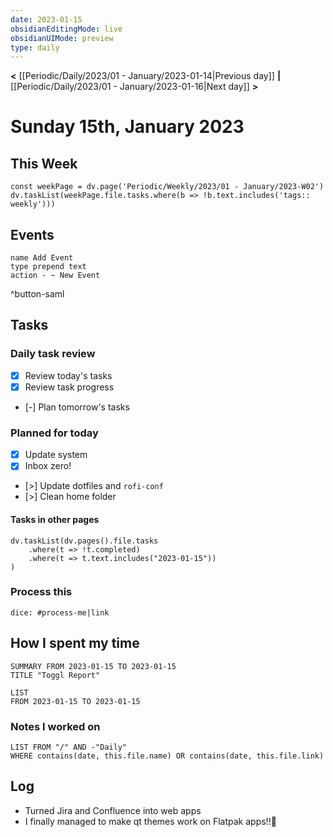 ```yaml
---
date: 2023-01-15
obsidianEditingMode: live
obsidianUIMode: preview
type: daily
---
```


**<** [[Periodic/Daily/2023/01 - January/2023-01-14|Previous day]] **|** [[Periodic/Daily/2023/01 - January/2023-01-16|Next day]] **>**

# Sunday 15th, January 2023

## This Week

```dataviewjs
const weekPage = dv.page('Periodic/Weekly/2023/01 - January/2023-W02')
dv.taskList(weekPage.file.tasks.where(b => !b.text.includes('tags:: weekly')))
```

## Events
```button
name Add Event
type prepend text
action - ~ New Event
```
^button-saml

## Tasks

### Daily task review
- [x] Review today's tasks
- [x] Review task progress
- [-] Plan tomorrow's tasks

### Planned for today
- [x] Update system
- [x] Inbox zero!
- [>] Update dotfiles and `rofi-conf`
- [>] Clean home folder

#### Tasks in other pages
```dataviewjs
dv.taskList(dv.pages().file.tasks
	.where(t => !t.completed)
	.where(t => t.text.includes("2023-01-15"))
)
```

### Process this
`dice: #process-me|link`

## How I spent my time

```toggl
SUMMARY FROM 2023-01-15 TO 2023-01-15
TITLE "Toggl Report"
```

```toggl
LIST
FROM 2023-01-15 TO 2023-01-15
```

### Notes I worked on

```dataview
LIST FROM "/" AND -"Daily"
WHERE contains(date, this.file.name) OR contains(date, this.file.link)
```

## Log

- Turned Jira and Confluence into web apps
- I finally managed to make qt themes work on Flatpak apps!!🥳